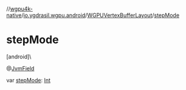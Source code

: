 //[wgpu4k-native](../../../index.md)/[io.ygdrasil.wgpu.android](../index.md)/[WGPUVertexBufferLayout](index.md)/[stepMode](step-mode.md)

# stepMode

[android]\

@[JvmField](https://kotlinlang.org/api/core/kotlin-stdlib/kotlin.jvm/-jvm-field/index.html)

var [stepMode](step-mode.md): [Int](https://kotlinlang.org/api/core/kotlin-stdlib/kotlin/-int/index.html)